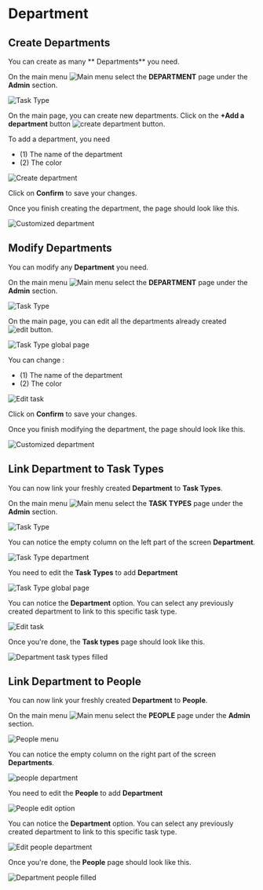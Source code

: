 # Department

## Create Departments

You can create as many ** Departments** you need.

On the main menu ![Main menu](../img/getting-started/main_button.png) select the 
**DEPARTMENT** page under the **Admin** section.

![Task Type](../img/getting-started/deparment_menu.png)

On the main page, you can create new departments. Click on the **+Add a department** button
![create department button](../img/getting-started/create_department_button.png).

To add a department, you need 

- (1) The name of the department
- (2) The color

![Create department](../img/getting-started/create_department_detail.png)

Click on **Confirm** to save your changes.

Once you finish creating the department, the page should look like this.

![Customized department](../img/getting-started/customized_department.png)

## Modify Departments

You can modify any **Department** you need.

On the main menu ![Main menu](../img/getting-started/main_button.png) select the 
**DEPARTMENT** page under the **Admin** section.

![Task Type](../img/getting-started/deparment_menu.png)

On the main page, you can edit all the departments already created 
![edit button](../img/getting-started/edit_button.png).

![Task Type global page](../img/getting-started/department_global.png)

You can change : 

- (1) The name of the department
- (2) The color


![Edit task](../img/getting-started/edit_department.png)

Click on **Confirm** to save your changes.

Once you finish modifying the department, the page should look like this.

![Customized department](../img/getting-started/customized_department.png)


## Link Department to Task Types

You can now link your freshly created **Department** to **Task Types**.

On the main menu ![Main menu](../img/getting-started/main_button.png) select the 
**TASK TYPES** page under the **Admin** section.

![Task Type](../img/getting-started/menu_tasktype.png)


You can notice the empty column on the left part of the screen **Department**.

![Task Type department](../img/getting-started/tasktype_department_empty.png)

You need to edit the **Task Types** to add **Department**

![Task Type global page](../img/getting-started/task_type_global_edit.png)

You can notice the **Department** option. You can select any previously created department to link to this specific task type.

![Edit task](../img/getting-started/edit_task_deparment.png)


Once you're done, the **Task types** page should look like this.

![Department task types filled](../img/getting-started/Task_deparment_filled.png)


## Link Department to People

You can now link your freshly created **Department** to **People**.

On the main menu ![Main menu](../img/getting-started/main_button.png) select the 
**PEOPLE** page under the **Admin** section.

![People menu](../img/getting-started/main_menu_people.png)


You can notice the empty column on the right part of the screen **Departments**.

![people department](../img/getting-started/people_department_empty.png)

You need to edit the **People** to add **Department**

![People edit option](../img/getting-started/people_edit.png)

You can notice the **Department** option. You can select any previously created department to link to this specific task type.

![Edit people department](../img/getting-started/people_edit_department.png)


Once you're done, the **People** page should look like this.

![Department people filled](../img/getting-started/people_department_filled.png)